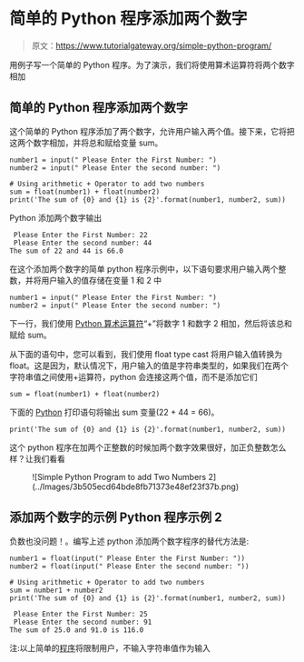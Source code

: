 # 简单的 Python 程序添加两个数字

> 原文：<https://www.tutorialgateway.org/simple-python-program/>

用例子写一个简单的 Python 程序。为了演示，我们将使用算术运算符将两个数字相加

## 简单的 Python 程序添加两个数字

这个简单的 Python 程序添加了两个数字，允许用户输入两个值。接下来，它将把这两个数字相加，并将总和赋给变量 sum。

```
number1 = input(" Please Enter the First Number: ")
number2 = input(" Please Enter the second number: ")

# Using arithmetic + Operator to add two numbers
sum = float(number1) + float(number2)
print('The sum of {0} and {1} is {2}'.format(number1, number2, sum))
```

Python 添加两个数字输出

```
 Please Enter the First Number: 22
 Please Enter the second number: 44
The sum of 22 and 44 is 66.0
```

在这个添加两个数字的简单 python 程序示例中，以下语句要求用户输入两个整数，并将用户输入的值存储在变量 1 和 2 中

```
number1 = input(" Please Enter the First Number: ")
number2 = input(" Please Enter the second number: ")
```

下一行，我们使用 [Python 算术运算符](https://www.tutorialgateway.org/python-arithmetic-operators/)“+”将数字 1 和数字 2 相加，然后将该总和赋给 sum。

从下面的语句中，您可以看到，我们使用 float type cast 将用户输入值转换为 float。这是因为，默认情况下，用户输入的值是字符串类型的，如果我们在两个字符串值之间使用+运算符，python 会连接这两个值，而不是添加它们

```
sum = float(number1) + float(number2)
```

下面的 [Python](https://www.tutorialgateway.org/python-tutorial/) 打印语句将输出 sum 变量(22 + 44 = 66)。

```
print('The sum of {0} and {1} is {2}'.format(number1, number2, sum))
```

这个 python 程序在加两个正整数的时候加两个数字效果很好，加正负整数怎么样？让我们看看

<figure class="wp-block-image">![Simple Python Program to add Two Numbers 2](../Images/3b505ecd64bde8fb71373e48ef23f37b.png)</figure>

## 添加两个数字的示例 Python 程序示例 2

负数也没问题！。编写上述 python 添加两个数字程序的替代方法是:

```
number1 = float(input(" Please Enter the First Number: "))
number2 = float(input(" Please Enter the second number: "))

# Using arithmetic + Operator to add two numbers
sum = number1 + number2
print('The sum of {0} and {1} is {2}'.format(number1, number2, sum))
```

```
 Please Enter the First Number: 25
 Please Enter the second number: 91
The sum of 25.0 and 91.0 is 116.0
```

注:以上简单的[程序](https://www.tutorialgateway.org/python-programming-examples/)将限制用户，不输入字符串值作为输入